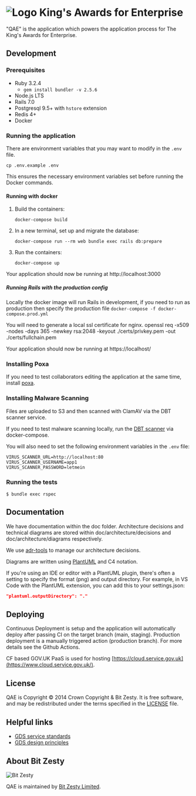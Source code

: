 # ![Logo](https://raw.githubusercontent.com/bitzesty/qae/master/public/logo.jpg) King's Awards for Enterprise

"QAE" is the application which powers the application process for The King's Awards for Enterprise.

## Development

### Prerequisites

- Ruby 3.2.4
  - `gem install bundler -v 2.5.6`
- Node.js LTS
- Rails 7.0
- Postgresql 9.5+ with `hstore` extension
- Redis 4+
- Docker

### Running the application

There are environment variables that you may want to modify in the `.env` file.

```
cp .env.example .env
```

This ensures the necessary environment variables set before running the Docker commands.

#### Running with docker

1. Build the containers:

   ```
   docker-compose build
   ```

2. In a new terminal, set up and migrate the database:

   ```
   docker-compose run --rm web bundle exec rails db:prepare
   ```

3. Run the containers:

   ```
   docker-compose up
   ```

Your application should now be running at http://localhost:3000

##### Running Rails with the production config

Locally the docker image will run Rails in development, if you need to run as production
then specify the production file `docker-compose -f docker-compose.prod.yml`

You will need to generate a local ssl certificate for nginx.
openssl req -x509 -nodes -days 365 -newkey rsa:2048 -keyout ./certs/privkey.pem -out ./certs/fullchain.pem

Your application should now be running at https://localhost/

### Installing Poxa

If you need to test collaborators editing the application at the same time, install [poxa](https://github.com/bitzesty/poxa).

### Installing Malware Scanning

Files are uploaded to S3 and then scanned with ClamAV via the DBT scanner service.

If you need to test malware scanning locally, run the [DBT scanner](https://github.com/uktrade/dit-clamav-rest) via docker-compose.

You will also need to set the following environment variables in the `.env` file:

```
VIRUS_SCANNER_URL=http://localhost:80
VIRUS_SCANNER_USERNAME=app1
VIRUS_SCANNER_PASSWORD=letmein
```


### Running the tests

    $ bundle exec rspec

## Documentation

We have documentation within the doc folder. Architecture decisions and technical diagrams are stored within doc/architecture/decisions and doc/architecture/diagrams respectively.

We use [adr-tools](https://github.com/npryce/adr-tools) to manage our architecture decisions.

Diagrams are written using [PlantUML](https://plantuml.com/) and C4 notation.

If you're using an IDE or editor with a PlantUML plugin, there's often a setting to specify the format (png) and output directory. For example, in VS Code with the PlantUML extension, you can add this to your settings.json:

```json
"plantuml.outputDirectory": "."
```

## Deploying

Continuous Deployment is setup and the application will automatically deploy after passing CI on the target branch (main, staging). Production deployment is a manually triggered action (production branch). For more details see the Github Actions.

CF based GOV.UK PaaS is used for hosting [https://cloud.service.gov.uk](https://www.cloud.service.gov.uk/).

## License

QAE is Copyright © 2014 Crown Copyright & Bit Zesty. It is free
software, and may be redistributed under the terms specified in the
[LICENSE] file.

[license]: https://github.com/bitzesty/qae/blob/master/LICENSE

## Helpful links

- [GDS service standards](https://www.gov.uk/service-manual/service-standard)
- [GDS design principles](https://www.gov.uk/design-principles)

## About Bit Zesty

![Bit Zesty](https://bitzesty.com/wp-content/uploads/2017/01/logo_dark.png)

QAE is maintained by [Bit Zesty Limited](https://bitzesty.com/).
